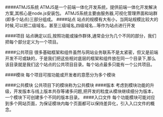 ####ATMJS系统
ATMJS是一个前端一体化开发系统，提供前端一体化开发解决方案,其核心是node.js安装包。
ATMJS系统主要由服务器,可视化管理界面和站群(即多个站点)三部分组成。
####站点
站点的规模有大有小，当网站规模比较大的时候,可以把二级域名，甚至三级域名,四级域名...等作为站点进行开发

####项目
站点确定以后,按照功能或操作群体,通常会分为几个不同的部分，我们把每个部分定义为一个项目。

####公共项目
很多基础框架和组件虽然与网站业务联系不是太紧密，但又是前端开发不可或缺的，于是我们把这些相对底层的框架和组件放在同一个目录下,那么该目录就是我们这个站点的公共项目目录。每个站点最多只能有一个公共项目。

####模块
每个项目可按功能或开发者的意愿分为多个模块

####公共模块
公共项目下的模块称为公共模块
####版本
考虑到模块功能的升级，开发版本与线上版本共存等诸多问题,把开发的粒度从模块继续细分为版本，一个模块下可创建多个不同的版本目录。
####入口文件
每个功能模块可能对应到多个网站页面，为保证模块内每个页面都可以保持差异化，引入入口文件的概念。

